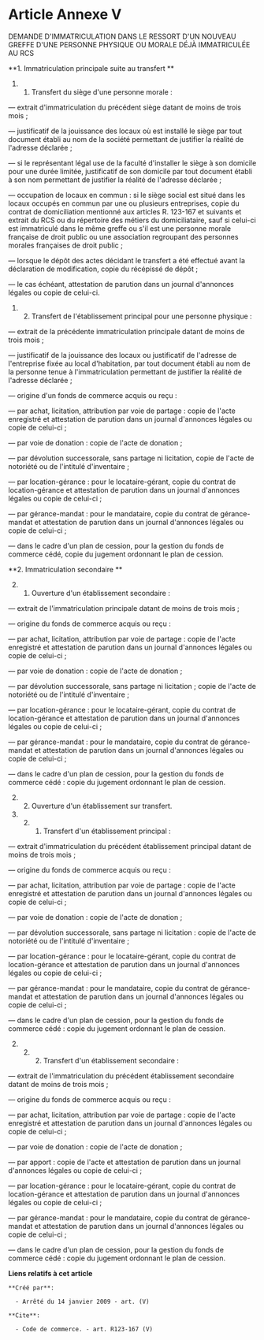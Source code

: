 # Article Annexe V

DEMANDE D'IMMATRICULATION DANS LE RESSORT D'UN NOUVEAU GREFFE D'UNE PERSONNE PHYSIQUE OU MORALE DÉJÀ IMMATRICULÉE AU RCS 

**1. Immatriculation principale suite au transfert **

1. 1. Transfert du siège d'une personne morale : 

― extrait d'immatriculation du précédent siège datant de moins de trois mois ; 

― justificatif de la jouissance des locaux où est installé le siège par tout document établi au nom de la société permettant
de justifier la réalité de l'adresse déclarée ; 

― si le représentant légal use de la faculté d'installer le siège à son domicile pour une durée limitée, justificatif de son
domicile par tout document établi à son nom permettant de justifier la réalité de l'adresse déclarée ; 

― occupation de locaux en commun : si le siège social est situé dans les locaux occupés en commun par une ou plusieurs
entreprises, copie du contrat de domiciliation mentionné aux articles R. 123-167 et suivants et extrait du RCS ou du
répertoire des métiers du domiciliataire, sauf si celui-ci est immatriculé dans le même greffe ou s'il est une personne
morale française de droit public ou une association regroupant des personnes morales françaises de droit public ; 

― lorsque le dépôt des actes décidant le transfert a été effectué avant la déclaration de modification, copie du récépissé de
dépôt ; 

― le cas échéant, attestation de parution dans un journal d'annonces légales ou copie de celui-ci. 

1. 2. Transfert de l'établissement principal pour une personne physique : 

― extrait de la précédente immatriculation principale datant de moins de trois mois ; 

― justificatif de la jouissance des locaux ou justificatif de l'adresse de l'entreprise fixée au local d'habitation, par tout
document établi au nom de la personne tenue à l'immatriculation permettant de justifier la réalité de l'adresse déclarée ; 

― origine d'un fonds de commerce acquis ou reçu : 

― par achat, licitation, attribution par voie de partage : copie de l'acte enregistré et attestation de parution dans un
journal d'annonces légales ou copie de celui-ci ; 

― par voie de donation : copie de l'acte de donation ; 

― par dévolution successorale, sans partage ni licitation, copie de l'acte de notoriété ou de l'intitulé d'inventaire ; 

― par location-gérance : pour le locataire-gérant, copie du contrat de location-gérance et attestation de parution dans un
journal d'annonces légales ou copie de celui-ci ; 

― par gérance-mandat : pour le mandataire, copie du contrat de gérance-mandat et attestation de parution dans un journal
d'annonces légales ou copie de celui-ci ; 

― dans le cadre d'un plan de cession, pour la gestion du fonds de commerce cédé, copie du jugement ordonnant le plan de
cession. 

**2. Immatriculation secondaire **

2. 1. Ouverture d'un établissement secondaire : 

― extrait de l'immatriculation principale datant de moins de trois mois ; 

― origine du fonds de commerce acquis ou reçu : 

― par achat, licitation, attribution par voie de partage : copie de l'acte enregistré et attestation de parution dans un
journal d'annonces légales ou copie de celui-ci ; 

― par voie de donation : copie de l'acte de donation ; 

― par dévolution successorale, sans partage ni licitation ; copie de l'acte de notoriété ou de l'intitulé d'inventaire ; 

― par location-gérance : pour le locataire-gérant, copie du contrat de location-gérance et attestation de parution dans un
journal d'annonces légales ou copie de celui-ci ; 

― par gérance-mandat : pour le mandataire, copie du contrat de gérance-mandat et attestation de parution dans un journal
d'annonces légales ou copie de celui-ci ; 

― dans le cadre d'un plan de cession, pour la gestion du fonds de commerce cédé : copie du jugement ordonnant le plan de
cession. 

2. 2. Ouverture d'un établissement sur transfert. 

2. 2. 1. Transfert d'un établissement principal : 

― extrait d'immatriculation du précédent établissement principal datant de moins de trois mois ; 

― origine du fonds de commerce acquis ou reçu : 

― par achat, licitation, attribution par voie de partage : copie de l'acte enregistré et attestation de parution dans un
journal d'annonces légales ou copie de celui-ci ; 

― par voie de donation : copie de l'acte de donation ; 

― par dévolution successorale, sans partage ni licitation : copie de l'acte de notoriété ou de l'intitulé d'inventaire ; 

― par location-gérance : pour le locataire-gérant, copie du contrat de location-gérance et attestation de parution dans un
journal d'annonces légales ou copie de celui-ci ; 

― par gérance-mandat : pour le mandataire, copie du contrat de gérance-mandat et attestation de parution dans un journal
d'annonces légales ou copie de celui-ci ; 

― dans le cadre d'un plan de cession, pour la gestion du fonds de commerce cédé : copie du jugement ordonnant le plan de
cession. 

2. 2. 2. Transfert d'un établissement secondaire : 

― extrait de l'immatriculation du précédent établissement secondaire datant de moins de trois mois ; 

― origine du fonds de commerce acquis ou reçu : 

― par achat, licitation, attribution par voie de partage : copie de l'acte enregistré et attestation de parution dans un
journal d'annonces légales ou copie de celui-ci ; 

― par voie de donation : copie de l'acte de donation ; 

― par apport : copie de l'acte et attestation de parution dans un journal d'annonces légales ou copie de celui-ci ; 

― par location-gérance : pour le locataire-gérant, copie du contrat de location-gérance et attestation de parution dans un
journal d'annonces légales ou copie de celui-ci ; 

― par gérance-mandat : pour le mandataire, copie du contrat de gérance-mandat et attestation de parution dans un journal
d'annonces légales ou copie de celui-ci ; 

― dans le cadre d'un plan de cession, pour la gestion du fonds de commerce cédé : copie du jugement ordonnant le plan de
cession.

**Liens relatifs à cet article**

	**Créé par**:

	  - Arrêté du 14 janvier 2009 - art. (V)

	**Cite**:

	  - Code de commerce. - art. R123-167 (V)
